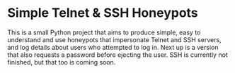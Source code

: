 Simple Telnet & SSH Honeypots
==============================
This is a small Python project that aims to produce simple, easy to understand and use honeypots that impersonate Telnet and SSH servers, and log details about users who attempted to log in. Next up is a version that also requests a password before ejecting the user. SSH is currently not finished, but that too is coming soon.